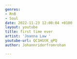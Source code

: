 ```yaml
---
genres:
- RnB
- Soul
date: 2022-11-23 12:00:04 +0100
layout: youtube
title: first time ever
artist: 'Joanna Law '
youtube-url: QC1HGtK_qPQ
author: Johannriderfromrohan

---
```

